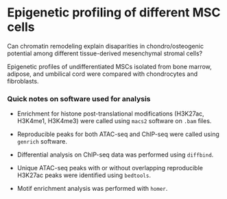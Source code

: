 # Epigenetic profiling of different MSC cells
Can chromatin remodeling explain disaparities in chondro/osteogenic potential among different tissue-derived mesenchymal stromal cells?

Epigenetic profiles of undifferentiated  MSCs isolated from bone marrow, adipose, and umbilical
cord were compared with chondrocytes and fibroblasts. 

### Quick notes on software used for analysis
- Enrichment for histone post-translational modifications (H3K27ac, H3K4me1, H3K4me3) were called using `macs2` software on `.bam` files.

- Reproducible peaks for both ATAC-seq and ChIP-seq were called using `genrich`
software. 

- Differential analysis on ChIP-seq data was performed using `diffbind`. 

- Unique ATAC-seq peaks with or without overlapping reproducible H3K27ac peaks were identified using `bedtools`.

- Motif enrichment analysis was performed with `homer`.  
